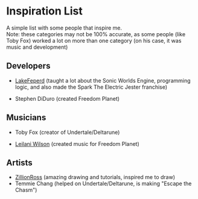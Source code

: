 # Inspiration List
A simple list with some people that inspire me.<br>
Note: these categories may not be 100% accurate, as some people (like Toby Fox) worked a lot on more than one category (on his case, it was music and development)

## Developers

- [LakeFeperd](https://twitter.com/LakeFeperd) (taught a lot about the Sonic Worlds Engine, programming logic, and also made the Spark The Electric Jester franchise)

- Stephen DiDuro (created Freedom Planet)

## Musicians

- Toby Fox (creator of Undertale/Deltarune)

- [Leilani Wilson](https://twitter.com/LRWoofle) (created music for Freedom Planet)

## Artists

- [ZillionRoss](https://twitter.com/ZillionRoss) (amazing drawing and tutorials, inspired me to draw)
- Temmie Chang (helped on Undertale/Deltarune, is making "Escape the Chasm")